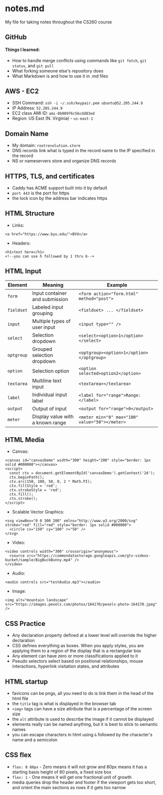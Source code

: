 # notes.md
My file for taking notes throughout the CS260 course

## GitHub
#### Things I learned:
- How to handle merge conflicts using commands like `git fetch`, `git status`, and `git pull`
- What forking someone else's repository does
- What Markdown is and how to use it in .md files

## AWS - EC2
- SSH Command: `ssh -i ~/.ssh/keypair.pem ubuntu@52.205.244.9`
- IP Address: `52.205.244.9`
- EC2 class AMI ID: `ami-0b009f6c56cdd83ed`
- Region: US East (N. Virginia) - `us-east-1`

## Domain Name
- My domain: `rootrevolution.store`
- DNS records link what is typed in the record name to the IP specified in the record
- NS or nameservers store and organize DNS records

## HTTPS, TLS, and certificates
- Caddy has ACME support built into it by default
- `port 443` is the port for https
- the lock icon by the address bar indicates https

## HTML Structure
- Links:
```
<a href="https://www.byu.edu/">BYU</a>
```
- Headers:
```
<h1>text here</h1>
<!--you can use h followed by 1 thru 6-->
```
## HTML Input
| Element    | Meaning                          | Example                                        |
| ---------- | -------------------------------- | ---------------------------------------------- |
| `form`     | Input container and submission   | `<form action="form.html" method="post">`      |
| `fieldset` | Labeled input grouping           | `<fieldset> ... </fieldset>`                   |
| `input`    | Multiple types of user input     | `<input type="" />`                            |
| `select`   | Selection dropdown               | `<select><option>1</option></select>`          |
| `optgroup` | Grouped selection dropdown       | `<optgroup><option>1</option></optgroup>`      |
| `option`   | Selection option                 | `<option selected>option2</option>`            |
| `textarea` | Multiline text input             | `<textarea></textarea>`                        |
| `label`    | Individual input label           | `<label for="range">Range: </label>`           |
| `output`   | Output of input                  | `<output for="range">0</output>`               |
| `meter`    | Display value with a known range | `<meter min="0" max="100" value="50"></meter>` |

## HTML Media
- Canvas:
```
<canvas id="canvasDemo" width="300" height="200" style="border: 1px solid #000000"></canvas>
<script>
  const ctx = document.getElementById('canvasDemo').getContext('2d');
  ctx.beginPath();
  ctx.arc(150, 100, 50, 0, 2 * Math.PI);
  ctx.fillStyle = 'red';
  ctx.strokeStyle = 'red';
  ctx.fill();
  ctx.stroke();
</script>
```
- Scalable Vector Graphics:
```
<svg viewBox="0 0 300 200" xmlns="http://www.w3.org/2000/svg" stroke="red" fill="red" style="border: 1px solid #000000">
  <circle cx="150" cy="100" r="50" />
</svg>
```
- Video:
```
<video controls width="300" crossorigin="anonymous">
  <source src="https://commondatastorage.googleapis.com/gtv-videos-bucket/sample/BigBuckBunny.mp4" />
</video>
```
- Audio:
```
<audio controls src="testAudio.mp3"></audio>
```
- Image:
```
<img alt="mountain landscape" src="https://images.pexels.com/photos/164170/pexels-photo-164170.jpeg" />
```

## CSS Practice
- Any declaration property defined at a lower level will override the higher declaration
- CSS defines everything as boxes. When you apply styles, you are applying them to a region of the display that is a rectangular box
- Any element can have zero or more classifications applied to it
- Pseudo selectors select based on positional relationships, mouse interactions, hyperlink visitation states, and attributes

## HTML startup
- favicons can be pngs, all you need to do is link them in the head of the html file
- the `title` tag is what is displayed in the browser tab
- `<img>` tags can have a size attribute that is a percentage of the screen size
- the `alt` attribute is used to describe the image if it cannot be displayed
- elements really can be named anything, but it is best to stick to semantic names
- you can escape characters in html using `&` followed by the character's name and a semicolon

## CSS flex
- `flex: 0 80px` - Zero means it will not grow and 80px means it has a starting basis height of 80 pixels, a fixed size box
- `flex: 1` - One means it will get one fractional unit of growth
- media queries drop the header and footer if the viewport gets too short, and orient the main sections as rows if it gets too narrow
